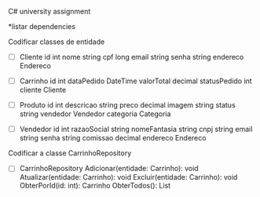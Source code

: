 C# university assignment

*listar dependencies

Codificar classes de entidade

- [ ] Cliente
id int
nome string
cpf long
email string
senha string
endereco Endereco

- [ ] Carrinho
id int
dataPedido DateTime
valorTotal decimal
statusPedido int
cliente Cliente

- [ ] Produto
id int
descricao string
preco decimal
imagem string
status string
vendedor Vendedor
categoria Categoria

- [ ] Vendedor
id int
razaoSocial string
nomeFantasia string
cnpj string
email string
senha string
comissao decimal
endereco Endereco

Codificar a classe CarrinhoRepository

- [ ] CarrinhoRepository
Adicionar(entidade: Carrinho): void
Atualizar(entidade: Carrinho): void
Excluir(entidade: Carrinho): void
ObterPorId(id: int): Carrinho
ObterTodos(): List<Carrinho>
